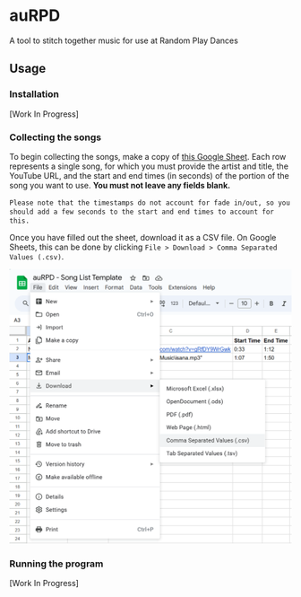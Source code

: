 # auRPD
A tool to stitch together music for use at Random Play Dances

## Usage

### Installation

[Work In Progress]

### Collecting the songs
To begin collecting the songs, make a copy of [this Google Sheet](https://docs.google.com/spreadsheets/d/11ofrjMvB3h6gkTzuLHRcmCVX5rU6zSm3h9cUSw6fPqE/edit?usp=sharing). Each row represents a single song, for which you must provide the artist and title, the YouTube URL, and the start and end times (in seconds) of the portion of the song you want to use. **You must not leave any fields blank.**

	Please note that the timestamps do not account for fade in/out, so you should add a few seconds to the start and end times to account for this.

Once you have filled out the sheet, download it as a CSV file. On Google Sheets, this can be done by clicking `File > Download > Comma Separated Values (.csv)`.

![](img/csv.png)

### Running the program

[Work In Progress]
